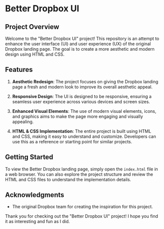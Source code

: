 # Better Dropbox UI

## Project Overview

Welcome to the "Better Dropbox UI" project! This repository is an attempt to enhance the user interface (UI) and user experience (UX) of the original Dropbox landing page. The goal is to create a more aesthetic and modern design using HTML and CSS.

## Features

1. **Aesthetic Redesign**: The project focuses on giving the Dropbox landing page a fresh and modern look to improve its overall aesthetic appeal.

2. **Responsive Design**: The UI is designed to be responsive, ensuring a seamless user experience across various devices and screen sizes.

3. **Enhanced Visual Elements**: The use of modern visual elements, icons, and graphics aims to make the page more engaging and visually appealing.

4. **HTML & CSS Implementation**: The entire project is built using HTML and CSS, making it easy to understand and customize. Developers can use this as a reference or starting point for similar projects.

## Getting Started

To view the Better Dropbox landing page, simply open the `index.html` file in a web browser. You can also explore the project structure and review the HTML and CSS files to understand the implementation details.

## Acknowledgments

- The original Dropbox team for creating the inspiration for this project.

Thank you for checking out the "Better Dropbox UI" project! I hope you find it as interesting and fun as I did.
